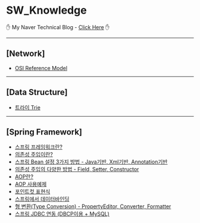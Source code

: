 # SW_Knowledge

&#9995; My Naver Technical Blog - [Click Here][bloglink] &#9995;


<hr>

## [Network]

- [OSI Reference Model][Network-1]

<hr>

## [Data Structure]

- [트라이 Trie][DataStructure-1]

<hr>

## [Spring Framework]

- [스프링 프레임워크란?][Spring-1]
- [의존성 주입이란?][Spring-2]
- [스프링 Bean 설정 3가지 방법 - Java기반, Xml기반, Annotation기반][Spring-3]
- [의존성 주입의 다양한 방법 - Field, Setter, Constructor][Spring-4]
- [AOP란?][Spring-5]
- [AOP 사용예제][Spring-6]
- [포인트컷 표현식][Spring-7]
- [스프링에서 데이터바인딩][Spring-8]
- [형 변환(Type Conversion) - PropertyEditor, Converter, Formatter][Spring-9]
- [스프링 JDBC 연동 (DBCP이용 + MySQL)][Spring-10]




[bloglink]: https://blog.naver.com/aservmz "Go My Blog"
[Network-1]: https://blog.naver.com/aservmz/222273195172 "OSI Reference Model"

[DataStructure-1]: https://blog.naver.com/aservmz/222277491970 "트라이 Trie"

[Spring-1]: https://blog.naver.com/aservmz/222123598813 "스프링프레임워크란?"
[Spring-2]: https://blog.naver.com/aservmz/222124195653 "의존성 주입이란?"
[Spring-3]: https://blog.naver.com/aservmz/222124811080 "스프링 Bean 설정 3가지 방법"
[Spring-4]: https://blog.naver.com/aservmz/222125631838 "의존성 주입의 다양한 방법"
[Spring-5]: https://blog.naver.com/aservmz/222130168833 "AOP란?"
[Spring-6]: https://blog.naver.com/aservmz/222130296776 "AOP 사용예제"
[Spring-7]: https://blog.naver.com/aservmz/222130674972 "포인트컷 표현식"
[Spring-8]: https://blog.naver.com/aservmz/222132312284 "스프링에서 데이터 바인딩"
[Spring-9]: https://blog.naver.com/aservmz/222132754665 "형 변환(Type Conversion) - PropertyEditor, Converter, Formatter"
[Spring-10]: https://blog.naver.com/aservmz/222137705967 "스프링 JDBC 연동 (DBCP이용 + MySQL)"


